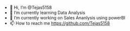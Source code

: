- 👋 Hi, I’m @Tejas5158
- 👀 I’m currently learning Data Analysis 
- 🌱 I’m currently working on Sales Ananlysis using powerBI
- 📫 How to reach me https://github.com/Tejas5158

<!---
Tejas5158/Tejas5158 is a ✨ special ✨ repository because its `README.md` (this file) appears on your GitHub profile.
You can click the Preview link to take a look at your changes.
--->

